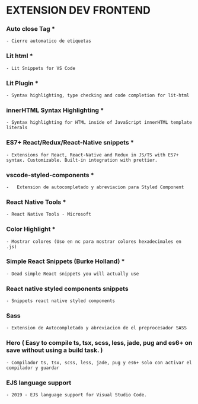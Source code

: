 
# EXTENSION DEV FRONTEND


### Auto close Tag      *
    - Cierre automatico de etiquetas

### Lit html    *
    - Lit Snippets for VS Code


### Lit Plugin      *
    - Syntax highlighting, type checking and code completion for lit-html


### innerHTML Syntax Highlighting       *
    - Syntax highlighting for HTML inside of JavaScript innerHTML template literals


### ES7+ React/Redux/React-Native snippets      *
    - Extensions for React, React-Native and Redux in JS/TS with ES7+ syntax. Customizable. Built-in integration with prettier.


### vscode-styled-components    *
    -   Extension de autocompletado y abreviacion para Styled Component


### React Native Tools  *
    - React Native Tools - Microsoft


### Color Highlight     *
    - Mostrar colores (Uso en nc para mostrar colores hexadecimales en .js)


### Simple React Snippets (Burke Holland)    *
    - Dead simple React snippets you will actually use


### React native styled components snippets 
    - Snippets react native styled components


### Sass    
    - Extension de Autocompletado y abreviacion de el preprocesador SASS


### Hero ( Easy to compile ts, tsx, scss, less, jade, pug and es6+ on save without using a build task. )
    - Compilador ts, tsx, scss, less, jade, pug y es6+ solo con activar el compilador y guardar 


### EJS language support
    - 2019 - EJS language support for Visual Studio Code.


    
